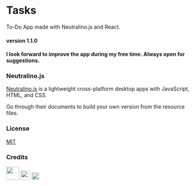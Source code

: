# Tasks

To-Do App made with Neutralino.js and React.
#### version 1.1.0
#### I look forward to improve the app during my free time. Always open for suggestions.

### Neutralino.js

[Neutralino.js](https://neutralino.js.org/) is a lightweight cross-platform desktop apps with JavaScript, HTML, and CSS.

Go through their documents to build your own version from the resource files.

### License

[MIT](LICENSE)

### Credits

<a href="https://neutralino.js.org/"><img src="https://neutralino.js.org/img/logo.png" height="35"></a>
<a href="https://reactjs.org"><img src="https://logos-download.com/wp-content/uploads/2016/09/React_logo_wordmark.png" height="25"></a>
<a href="https://flaticon.com"><img src="https://media.flaticon.com/dist/min/img/logo/flaticon_negative.svg" height="20">
